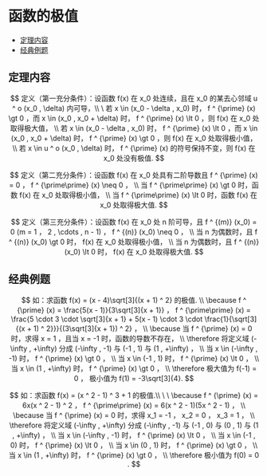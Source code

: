 # 函数的极值

* [定理内容](#定理内容)
* [经典例题](#经典例题)

## 定理内容

$$
定义（第一充分条件）：设函数 f(x) 在 x_0 处连续，且在 x_0 的某去心邻域 u ^ o (x_0 , \delta) 内可导，\\
\
若 x \in (x_0 - \delta , x_0) 时， f ^ {\prime} (x) \gt 0 ，而 x \in (x_0 , x_0 + \delta) 时， f ^ {\prime} (x) \lt 0 ，则 f(x) 在 x_0 处取得极大值，
\\
若 x \in (x_0 - \delta , x_0) 时， f ^ {\prime} (x) \lt 0 ，而 x \in (x_0 , x_0 + \delta) 时， f ^ {\prime} (x) \gt 0 ，则 f(x) 在 x_0 处取得极小值，
\\
若 x \in u ^ o (x_0 , \delta) 时， f ^ {\prime} (x) 的符号保持不变，则 f(x) 在 x_0 处没有极值.
$$

$$
定义（第二充分条件）：设函数 f(x) 在 x_0 处具有二阶导数且 f ^ {\prime} (x) = 0 ， f ^ {\prime\prime} (x) \neq 0 ，
\\
当 f ^ {\prime\prime} (x) \gt 0 时，函数 f(x) 在 x_0 处取得极小值，
\\
当 f ^ {\prime\prime} (x) \lt 0 时，函数 f(x) 在 x_0 处取得极大值.
$$

$$
定义（第三充分条件）：设函数 f(x) 在 x_0 处 n 阶可导，且 f ^ {(m)} (x_0) = 0 (m = 1 ， 2 , \cdots , n - 1) ， f ^ {(n)} (x_0) \neq 0 ，
\\
当 n 为偶数时，且 f ^ {(n)} (x_0) \gt 0 时， f(x) 在 x_0 处取得极小值，
\\
当 n 为偶数时，且 f ^ {(n)} (x_0) \lt 0 时， f(x) 在 x_0 处取得极大值.
$$

## 经典例题

$$
如：求函数 f(x) = (x - 4)\sqrt[3]{(x + 1) ^ 2} 的极值.
\\
\because f ^ {\prime} (x) = \frac{5(x - 1)}{3\sqrt[3]{x + 1}} ， f ^ {\prime\prime} (x) = \frac{5 \cdot 3 \cdot \sqrt[3]{x + 1} + 5(x - 1) \cdot 3 \cdot \frac{1}{\sqrt[3]{(x + 1) ^ 2}}}{(3\sqrt[3]{x + 1}) ^ 2} ，
\\
\because 当 f ^ {\prime} (x) = 0 时，求得 x = 1 ，且当 x = -1 时，函数的导数不存在，
\\
\therefore 将定义域 (-\infty , +\infty) 分成 (-\infty , -1) 与 (-1 , 1) 与 (1 , +\infty) ，
\\
当 x \in (-\infty , -1) 时， f ^ {\prime} (x) \gt 0 ，
\\
当 x \in (-1 , 1) 时， f ^ {\prime} (x) \lt 0 ，
\\
当 x \in (1 , +\infty) 时， f ^ {\prime} (x) \gt 0 ，
\\
\therefore 极大值为 f(-1) = 0 ， 极小值为 f(1) = -3\sqrt[3]{4}.
$$

$$
如：求函数 f(x) = (x ^ 2 - 1) ^ 3 + 1 的极值.\\
\
\
\because f ^ {\prime} (x) = 6x(x ^ 2 - 1) ^ 2 ， f ^ {\prime\prime} (x) = 6(x ^ 2 - 1)(5x ^ 2 - 1) ，
\\
\because 当 f ^ {\prime} (x) = 0 时，求得 x_1 = -1 ， x_2 = 0 ， x_3 = 1 ，
\\
\therefore 将定义域 (-\infty , +\infty) 分成 (-\infty , -1) 与 (-1 , 0) 与 (0 , 1) 与 (1 , +\infty) ，
\\
当 x \in (-\infty , -1) 时， f ^ {\prime} (x) \lt 0 ，
\\
当 x \in (-1 , 0) 时， f ^ {\prime} (x) \lt 0 ，
\\
当 x \in (0 , 1) 时， f ^ {\prime} (x) \gt 0 ，
\\
当 x \in (1 , +\infty) 时， f ^ {\prime} (x) \gt 0 ，
\\
\therefore 极小值为 f(0) = 0 .
$$



